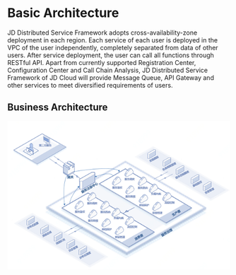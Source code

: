 # Basic Architecture
JD Distributed Service Framework adopts cross-availability-zone deployment in each region. Each service of each user is deployed in the VPC of the user independently, completely separated from data of other users. After service deployment, the user can call all functions through RESTful API. Apart from currently supported Registration Center, Configuration Center and Call Chain Analysis, JD Distributed Service Framework of JD Cloud will provide Message Queue, API Gateway and other services to meet diversified requirements of users.



## Business Architecture

![](../../../../image/Internet-Middleware/JD-Distributed-Service-Framework/jdsf-struct.png)



